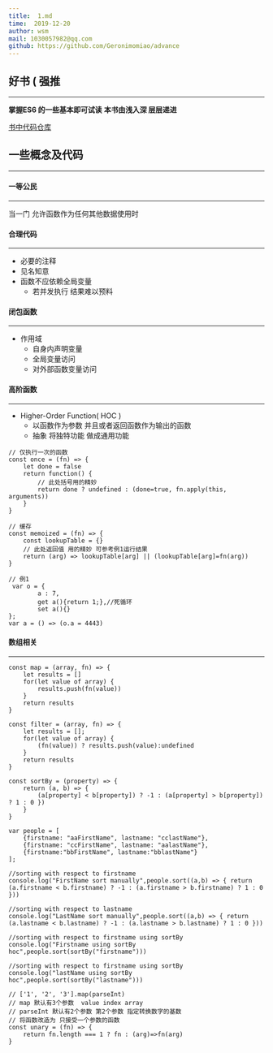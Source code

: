 ```yaml
---
title:  1.md
time:  2019-12-20
author: wsm
mail: 1030057982@qq.com
github: https://github.com/Geronimomiao/advance
---
```


## 好书 ( 强推 
****
**掌握ES6 的一些基本即可试读**
**本书由浅入深 层层递进**

[书中代码仓库](https://github.com/antsmartian/functional-es8)

## 一些概念及代码
****

#### 一等公民
****
当一门 允许函数作为任何其他数据使用时

#### 合理代码
****
* 必要的注释
* 见名知意
* 函数不应依赖全局变量 
	* 若并发执行 结果难以预料 


#### 闭包函数
****
* 作用域
	* 自身内声明变量
	* 全局变量访问
	* 对外部函数变量访问 


#### 高阶函数
****
* Higher-Order Function( HOC )
	* 以函数作为参数 并且或者返回函数作为输出的函数
	* 抽象 将独特功能 做成通用功能

```
// 仅执行一次的函数
const once = (fn) => {
	let done = false
	return function() {
		// 此处括号用的精妙
		return done ? undefined : (done=true, fn.apply(this, arguments))
	}
}

// 缓存
const memoized = (fn) => {
	const lookupTable = {}
	// 此处返回值 用的精妙 可参考例1运行结果
	return (arg) => lookupTable[arg] || (lookupTable[arg]=fn(arg)) 
}

// 例1
 var o = {
        a : 7,
        get a(){return 1;},//死循环
        set a(){}
};
var a = () => (o.a = 4443)
```

####  数组相关
****
```
const map = (array, fn) => {
	let results = []
	for(let value of array) {
		results.push(fn(value))
	}
	return results
}

const filter = (array, fn) => {
	let results = [];
	for(let value of array) {
		(fn(value)) ? results.push(value):undefined 
	}
	return results
}

const sortBy = (property) => {
	return (a, b) => {
		(a[property] < b[property]) ? -1 : (a[property] > b[property]) ? 1 : 0 })
	}
}

var people = [
    {firstname: "aaFirstName", lastname: "cclastName"},
    {firstname: "ccFirstName", lastname: "aalastName"},
    {firstname:"bbFirstName", lastname:"bblastName"}
];

//sorting with respect to firstname
console.log("FirstName sort manually",people.sort((a,b) => { return (a.firstname < b.firstname) ? -1 : (a.firstname > b.firstname) ? 1 : 0 }))

//sorting with respect to lastname
console.log("LastName sort manually",people.sort((a,b) => { return (a.lastname < b.lastname) ? -1 : (a.lastname > b.lastname) ? 1 : 0 }))

//sorting with respect to firstname using sortBy
console.log("Firstname using sortBy hoc",people.sort(sortBy("firstname")))

//sorting with respect to firstname using sortBy
console.log("lastName using sortBy hoc",people.sort(sortBy("lastname")))

// ['1', '2', '3'].map(parseInt)
// map 默认有3个参数  value index array
// parseInt 默认有2个参数 第2个参数 指定转换数字的基数
// 将函数改造为 只接受一个参数的函数
const unary = (fn) => {
	return fn.length === 1 ? fn : (arg)=>fn(arg) 
}
```